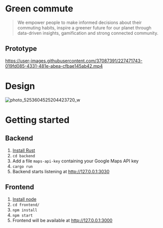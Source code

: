 # Green commute

> We empower people to make informed decisions about their commuting habits, inspire a greener future for our planet through data-driven insights, gamification and strong connected community.

## Prototype
https://user-images.githubusercontent.com/37087391/227471743-019fd085-4331-481e-abea-cfbae145ab42.mp4


# Design
![photo_5253604525204423720_w](https://user-images.githubusercontent.com/37087391/227472419-1a5e8366-43f7-465f-97b2-b8eaec704cfa.jpg)

# Getting started

## Backend

1. [Install Rust](https://www.rust-lang.org/tools/install)
2. `cd backend`
3. Add a file `maps-api-key` containing your Google Maps API key
4. `cargo run`
5. Backend starts listening at http://127.0.0.1:3030

## Frontend

1. [Install node](https://docs.npmjs.com/downloading-and-installing-node-js-and-npm)
2. `cd frontend/`
3. `npm install`
4. `npm start`
5. Frontend will be available at http://127.0.0.1:3000
